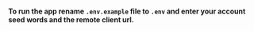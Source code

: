 #### To run the app rename `.env.example` file to `.env` and enter your account seed words and the remote client url.
